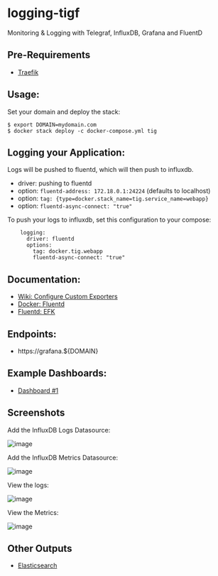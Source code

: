 # logging-tigf
Monitoring &amp; Logging with Telegraf, InfluxDB, Grafana and FluentD

## Pre-Requirements

- [Traefik](https://github.com/bekkerstacks/traefik)

## Usage:

Set your domain and deploy the stack:

```
$ export DOMAIN=mydomain.com
$ docker stack deploy -c docker-compose.yml tig
```

## Logging your Application:

Logs will be pushed to fluentd, which will then push to influxdb. 

- driver: pushing to fluentd
- option: `fluentd-address: 172.18.0.1:24224` (defaults to localhost)
- option: `tag: {type=docker.stack_name=tig.service_name=webapp}`
- option: `fluentd-async-connect: "true"`

To push your logs to influxdb, set this configuration to your compose:

```
    logging:
      driver: fluentd
      options:
        tag: docker.tig.webapp
        fluentd-async-connect: "true"
```

## Documentation:

- [Wiki: Configure Custom Exporters](https://github.com/bekkerstacks/logging-tigf/wiki/Custom-Script-for-Telegraf-Input-Exec)
- [Docker: Fluentd](https://docs.docker.com/config/containers/logging/fluentd/)
- [Fluentd: EFK](https://docs.fluentd.org/v/0.12/articles/docker-logging-efk-compose)

## Endpoints:

- https://grafana.${DOMAIN}

## Example Dashboards:

- [Dashboard #1](https://raw.githubusercontent.com/ruanbekker/swarm-tig/master/dashboard.json)

## Screenshots

Add the InfluxDB Logs Datasource:

![image](https://user-images.githubusercontent.com/50801771/63646485-d1d1bb80-c713-11e9-8311-c8955e470795.png)

Add the InfluxDB Metrics Datasource:

![image](https://user-images.githubusercontent.com/50801771/63646487-d72f0600-c713-11e9-8452-c17cd09c6257.png)

View the logs:

![image](https://user-images.githubusercontent.com/50801771/63646494-f6c62e80-c713-11e9-99ae-6820ec046d17.png)

View the Metrics:

![image](https://user-images.githubusercontent.com/50801771/63646579-6983d980-c715-11e9-8467-3f5d763d0fc7.png)

## Other Outputs

- [Elasticsearch](https://github.com/kzk/docker-compose-efk)
